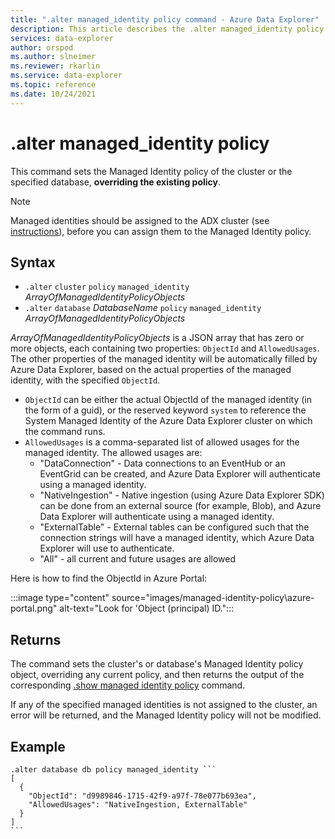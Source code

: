 ```yaml
---
title: ".alter managed_identity policy command - Azure Data Explorer"
description: This article describes the .alter managed_identity policy command in Azure Data Explorer.
services: data-explorer
author: orspod
ms.author: slneimer
ms.reviewer: rkarlin
ms.service: data-explorer
ms.topic: reference
ms.date: 10/24/2021
---
```

# .alter managed_identity policy

This command sets the Managed Identity policy of the cluster or the specified database, **overriding the existing policy**.

> [!NOTE]
> Managed identities should be assigned to the ADX cluster (see [instructions](../../managed-identities.md)), before you can assign them to the Managed Identity policy.

## Syntax

* `.alter` `cluster` `policy` `managed_identity` *ArrayOfManagedIdentityPolicyObjects*
* `.alter` `database` *DatabaseName* `policy` `managed_identity` *ArrayOfManagedIdentityPolicyObjects*

*ArrayOfManagedIdentityPolicyObjects* is a JSON array that has zero or more objects, each containing two properties: `ObjectId` and `AllowedUsages`. The other properties of the managed identity will be automatically filled by Azure Data Explorer, based on the actual properties of the managed identity, with the specified `ObjectId`.

* `ObjectId` can be either the actual ObjectId of the managed identity (in the form of a guid), or the reserved keyword `system` to reference the System Managed Identity of the Azure Data Explorer cluster on which the command runs.
* `AllowedUsages` is a comma-separated list of allowed usages for the managed identity. The allowed usages are:
  * "DataConnection" - Data connections to an EventHub or an EventGrid can be created, and Azure Data Explorer will authenticate using a managed identity.
  * "NativeIngestion" - Native ingestion (using Azure Data Explorer SDK) can be done from an external source (for example, Blob), and Azure Data Explorer will authenticate using a managed identity.
  * "ExternalTable" - External tables can be configured such that the connection strings will have a managed identity, which Azure Data Explorer will use to authenticate.
  * "All" - all current and future usages are allowed

Here is how to find the ObjectId in Azure Portal:

:::image type="content" source="images/managed-identity-policy\azure-portal.png" alt-text="Look for 'Object (principal) ID.":::

## Returns

The command sets the cluster's or database's Managed Identity policy object, overriding any current policy,
and then returns the output of the corresponding [.show managed identity policy](show-managed-identity-policy-command.md) command.

If any of the specified managed identities is not assigned to the cluster, an error will be returned, and the Managed Identity policy will not be modified.

## Example

~~~kusto
.alter database db policy managed_identity ```
[
  {
    "ObjectId": "d9989846-1715-42f9-a97f-78e077b693ea",
    "AllowedUsages": "NativeIngestion, ExternalTable"
  }
]
```
~~~
